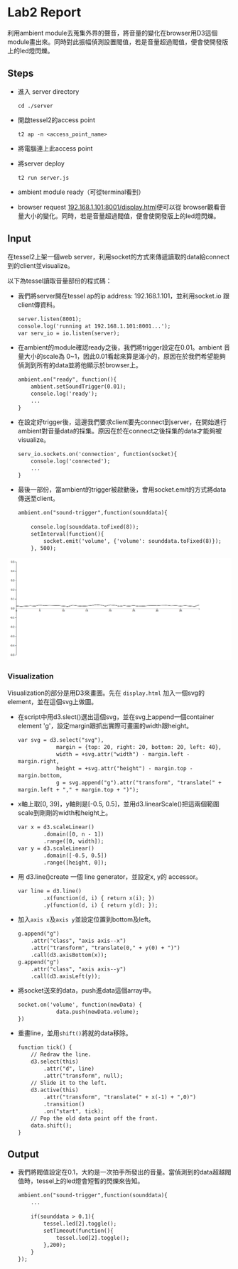 

# Lab2 Report
利用ambient module去蒐集外界的聲音，將音量的變化在browser用D3這個module畫出來。同時對此振幅偵測設置閥值，若是音量超過閥值，便會使開發版上的led燈閃爍。

## Steps
- 進入 server directory

	```
	cd ./server
	```
- 開啟tessel2的access point

	```
	t2 ap -n <access_point_name>
	```
- 將電腦連上此access point
- 將server deploy

	```
	t2 run server.js
	```
- ambient module ready（可從terminal看到） 
- browser request [192.168.1.101:8001/display.html](192.168.1.101:8001/display.html)便可以從 browser觀看音量大小的變化。同時，若是音量超過閥值，便會使開發版上的led燈閃爍。

## Input

在tessel2上架一個web server，利用socket的方式來傳遞讀取的data給connect到的client並visualize。

以下為tessel讀取音量部份的程式碼：

- 我們將server開在tessel ap的ip address: 192.168.1.101，並利用socket.io 跟client傳資料。
	```
	server.listen(8001);
	console.log('running at 192.168.1.101:8001...');
	var serv_io = io.listen(server);
	```
- 在ambient的module確認ready之後，我們將trigger設定在0.01。ambient 音量大小的scale為 0~1，因此0.01看起來算是滿小的，原因在於我們希望能夠偵測到所有的data並將他顯示於browser上。
	```
	ambient.on("ready", function(){
		ambient.setSoundTrigger(0.01);
		console.log('ready');
		...
	}
	```

- 在設定好trigger後，這邊我們要求client要先connect到server，在開始進行ambient對音量data的採集。原因在於在connect之後採集的data才能夠被visualize。
	```
	serv_io.sockets.on('connection', function(socket){
		console.log('connected');
		...
	}
	```
- 最後一部份，當ambient的trigger被啟動後，會用socket.emit的方式將data傳送至client。
	```
	ambient.on("sound-trigger",function(sounddata){
				
		console.log(sounddata.toFixed(8));
		setInterval(function(){
			socket.emit('volume', {'volume': sounddata.toFixed(8)});
		}, 500);
	```

![](./visualization.png "Visualize Sound Data")

### Visualization

Visualization的部分是用D3來畫圖。先在 `display.html` 加入一個svg的element，並在這個svg上做圖。

- 在script中用d3.slect()選出這個svg，並在svg上append一個container element 'g'，設定margin跟抓出實際可畫圖的width跟height。

	```
	var svg = d3.select("svg"),
	            margin = {top: 20, right: 20, bottom: 20, left: 40},
	            width = +svg.attr("width") - margin.left - margin.right,
	            height = +svg.attr("height") - margin.top - margin.bottom,
	            g = svg.append("g").attr("transform", "translate(" + margin.left + "," + margin.top + ")");
	```

- x軸上取[0, 39]，y軸則是[-0.5, 0.5]，並用d3.linearScale()把這兩個範圍scale到剛剛的width和height上。

	```
	var x = d3.scaleLinear()
	        .domain([0, n - 1])
	        .range([0, width]);
	var y = d3.scaleLinear()
	        .domain([-0.5, 0.5])
	        .range([height, 0]);
	```

- 用 d3.line()create 一個 line generator，並設定x, y的 accessor。

	```
	var line = d3.line()
			.x(function(d, i) { return x(i); })
			.y(function(d, i) { return y(d); });
	```
- 加入`axis x`及`axis y`並設定位置到bottom及left。

	```
	g.append("g")
	    .attr("class", "axis axis--x")
	    .attr("transform", "translate(0," + y(0) + ")")
	    .call(d3.axisBottom(x));
	g.append("g")
	    .attr("class", "axis axis--y")
	    .call(d3.axisLeft(y));
	
	```
- 將socket送來的data，push進data這個array中。

	```
	socket.on('volume', function(newData) {
	            data.push(newData.volume);
	})
	```
- 重畫line，並用`shift()`將就的data移除。

	```
	function tick() {
	    // Redraw the line.
	    d3.select(this)
	        .attr("d", line)
	        .attr("transform", null);
	    // Slide it to the left.
	    d3.active(this)
	        .attr("transform", "translate(" + x(-1) + ",0)")
	        .transition()
	        .on("start", tick);
	    // Pop the old data point off the front.
	    data.shift();
	}
	```



## Output

- 我們將閥值設定在0.1，大約是一次拍手所發出的音量。當偵測到的data超越閥值時，tessel上的led燈會短暫的閃爍來告知。

	```
	ambient.on("sound-trigger",function(sounddata){
		...
					
		if(sounddata > 0.1){
			tessel.led[2].toggle();
			setTimeout(function(){
				tessel.led[2].toggle();
			},200);
		}
	});
	```
